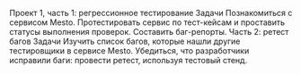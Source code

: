 Проект 1, часть 1: регрессионное тестирование
Задачи
Познакомиться с сервисом Mesto.
Протестировать сервис по тест-кейсам и проставить статусы выполнения проверок.
Составить баг-репорты.
Часть 2: ретест багов
Задачи
Изучить список багов, которые нашли другие тестировщики в сервисе Mesto.
Убедиться, что разработчики исправили баги: провести ретест, используя тестовый стенд.

